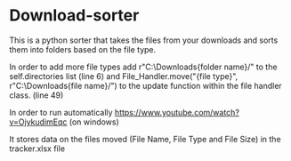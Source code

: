 # Download-sorter
 This is a python sorter that takes the files from your downloads and sorts them into folders based on the file type.

 In order to add more file types add 
 r"C:\Downloads\{folder name}/" to the self.directories list (line 6)
 and
 File_Handler.move("{file type}", r"C:\Downloads\{file name}/")
 to the update function within the file handler class. (line 49)

 In order to run automatically https://www.youtube.com/watch?v=OjykudimEqc (on windows)

 It stores data on the files moved (File Name, File Type and File Size) in the tracker.xlsx file